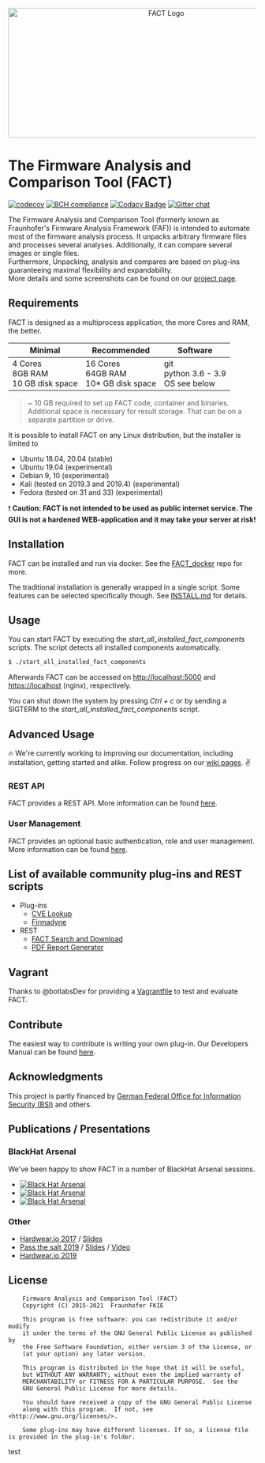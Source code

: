 <p align="center">
    <img src="src/web_interface/static/FACT_smaller.png" alt="FACT Logo" width="625" height="263"/>
</p>

# The Firmware Analysis and Comparison Tool (FACT)

[![codecov](https://codecov.io/gh/fkie-cad/FACT_core/branch/master/graph/badge.svg)](https://codecov.io/gh/fkie-cad/FACT_core)
[![BCH compliance](https://bettercodehub.com/edge/badge/fkie-cad/FACT_core?branch=master)](https://bettercodehub.com/)
[![Codacy Badge](https://app.codacy.com/project/badge/Grade/d3910401cb58498a8c2d00be80092080)](https://www.codacy.com/gh/fkie-cad/FACT_core/dashboard?utm_source=github.com&amp;utm_medium=referral&amp;utm_content=fkie-cad/FACT_core&amp;utm_campaign=Badge_Grade)
[![Gitter chat](https://badges.gitter.im/gitterHQ/gitter.png)](https://gitter.im/FACT_core/community)

The Firmware Analysis and Comparison Tool (formerly known as Fraunhofer's Firmware Analysis Framework (FAF)) is intended to automate most of the firmware analysis process. 
It unpacks arbitrary firmware files and processes several analyses.
Additionally, it can compare several images or single files.  
Furthermore, Unpacking, analysis and compares are based on plug-ins guaranteeing maximal flexibility and expandability.  
More details and some screenshots can be found on our [project page](https://fkie-cad.github.io/FACT_core/).

## Requirements

FACT is designed as a multiprocess application, the more Cores and RAM, the better.

Minimal | Recommended | Software
------- | ----------- | --------
4 Cores<br>8GB RAM<br>10 GB disk space | 16 Cores<br>64GB RAM<br>10* GB disk space | git<br>python 3.6 - 3.9<br>OS see below

> ~ 10 GB required to set up FACT code, container and binaries. Additional space is necessary for result storage. That can be on a separate partition or drive.

It is possible to install FACT on any Linux distribution, but the installer is limited to
- Ubuntu 18.04, 20.04 (stable)
- Ubuntu 19.04 (experimental)
- Debian 9, 10 (experimental)
- Kali (tested on 2019.3 and 2019.4) (experimental)
- Fedora (tested on 31 and 33) (experimental)

:exclamation: **Caution: FACT is not intended to be used as public internet service. The GUI is not a hardened WEB-application and it may take your server at risk!**

## Installation
FACT can be installed and run via docker. See the [FACT_docker](https://github.com/fkie-cad/FACT_docker) repo for more.

The traditional installation is generally wrapped in a single script. Some features can be selected specifically though.
See [INSTALL.md](https://github.com/fkie-cad/FACT_core/blob/master/INSTALL.md) for details.

## Usage
You can start FACT by executing the *start_all_installed_fact_components* scripts.
The script detects all installed components automatically.

```sh
$ ./start_all_installed_fact_components
```

Afterwards FACT can be accessed on <http://localhost:5000> and <https://localhost> (nginx), respectively.  

You can shut down the system by pressing *Ctrl + c* or by sending a SIGTERM to the *start_all_installed_fact_components* script.

## Advanced Usage

:fire: We're currently working to improving our documentation, including installation, getting started and alike. Follow progress on our [wiki pages](https://github.com/fkie-cad/FACT_core/wiki/). :v:

### REST API
FACT provides a REST API. More information can be found [here](https://github.com/fkie-cad/FACT_core/wiki/Rest-API).

### User Management
FACT provides an optional basic authentication, role and user management. More information can be found [here](https://github.com/fkie-cad/FACT_core/wiki/Authentication).

## List of available community plug-ins and REST scripts
* Plug-ins
  * [CVE Lookup](https://github.com/fkie-cad/FACT_analysis-plugin_CVE-lookup)
  * [Firmadyne](https://github.com/fkie-cad/FACT_firmadyne_analysis_plugin)
* REST
  * [FACT Search and Download](https://github.com/fkie-cad/FACT_Search_and_Download)
  * [PDF Report Generator](https://github.com/fkie-cad/fact_pdf_report)

## Vagrant
Thanks to @botlabsDev for providing a [Vagrantfile](https://github.com/botlabsDev/FACTbox) to test and evaluate FACT.

## Contribute
The easiest way to contribute is writing your own plug-in.
Our Developers Manual can be found [here](https://github.com/fkie-cad/FACT_core/wiki/).

## Acknowledgments
This project is partly financed by [German Federal Office for Information Security (BSI)](https://www.bsi.bund.de) and others.  

## Publications / Presentations

### BlackHat Arsenal

We've been happy to show FACT in a number of BlackHat Arsenal sessions.

- [![Black Hat Arsenal](https://github.com/toolswatch/badges/blob/master/arsenal/asia/2018.svg)](http://www.toolswatch.org/2018/01/black-hat-arsenal-asia-2018-great-lineup/)
- [![Black Hat Arsenal](https://github.com/toolswatch/badges/blob/master/arsenal/europe/2018.svg)](http://www.toolswatch.org/2018/09/black-hat-arsenal-europe-2018-lineup-announced/)
- [![Black Hat Arsenal](https://github.com/toolswatch/badges/blob/master/arsenal/usa/2019.svg)](http://www.toolswatch.org/2019/05/amazing-black-hat-arsenal-usa-2019-lineup-announced/)

### Other

- [Hardwear.io 2017](https://hardwear.io/the-hague-2017/speakers/johannes-vom-dorp.php) / [Slides](https://hardwear.io/document/hio.pdf)
- [Pass the salt 2019](https://2019.pass-the-salt.org/talks/71.html) / [Slides](https://2019.pass-the-salt.org/files/slides/04-FACT.pdf) / [Video](https://passthesalt.ubicast.tv/videos/improving-your-firmware-security-analysis-process-with-fact/)
- [Hardwear.io 2019](https://hardwear.io/netherlands-2019/speakers/johannes-vom-dorp-and-peter-weidenbach.php)

## License
```
    Firmware Analysis and Comparison Tool (FACT)
    Copyright (C) 2015-2021  Fraunhofer FKIE

    This program is free software: you can redistribute it and/or modify
    it under the terms of the GNU General Public License as published by
    the Free Software Foundation, either version 3 of the License, or
    (at your option) any later version.

    This program is distributed in the hope that it will be useful,
    but WITHOUT ANY WARRANTY; without even the implied warranty of
    MERCHANTABILITY or FITNESS FOR A PARTICULAR PURPOSE.  See the
    GNU General Public License for more details.

    You should have received a copy of the GNU General Public License
    along with this program.  If not, see <http://www.gnu.org/licenses/>.
    
    Some plug-ins may have different licenses. If so, a license file is provided in the plug-in's folder.
```
test
